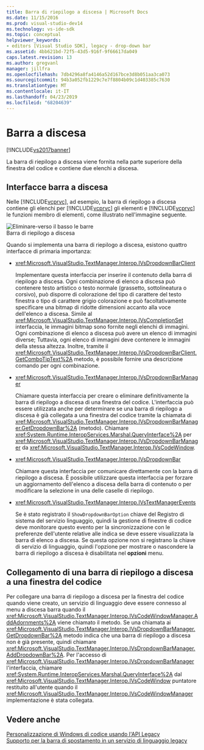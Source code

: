 ```yaml
---
title: Barra di riepilogo a discesa | Microsoft Docs
ms.date: 11/15/2016
ms.prod: visual-studio-dev14
ms.technology: vs-ide-sdk
ms.topic: conceptual
helpviewer_keywords:
- editors [Visual Studio SDK], legacy - drop-down bar
ms.assetid: 4bb621bd-72f5-43d5-916f-9f66617da049
caps.latest.revision: 13
ms.author: gregvanl
manager: jillfra
ms.openlocfilehash: 7db4296a8fa4146a52d167bce3d8b051aa3ca073
ms.sourcegitcommit: 94b3a052fb1229c7e7f8804b09c1d403385c7630
ms.translationtype: MT
ms.contentlocale: it-IT
ms.lasthandoff: 04/23/2019
ms.locfileid: "68204639"
---
```

# <a name="drop-down-bar"></a>Barra a discesa
[!INCLUDE[vs2017banner](../includes/vs2017banner.md)]

La barra di riepilogo a discesa viene fornita nella parte superiore della finestra del codice e contiene due elenchi a discesa.  
  
## <a name="drop-down-bar-interfaces"></a>Interfacce barra a discesa  
 Nelle [!INCLUDE[vcprvc](../includes/vcprvc-md.md)], ad esempio, la barra di riepilogo a discesa contiene gli elenchi per [!INCLUDE[vcprvc](../includes/vcprvc-md.md)] gli elementi e [!INCLUDE[vcprvc](../includes/vcprvc-md.md)] le funzioni membro di elementi, come illustrato nell'immagine seguente.  
  
 ![Eliminare&#45;verso il basso le barre](../extensibility/media/vsdropdown-bar.gif "vsDropdown_bar")  
Barra di riepilogo a discesa  
  
 Quando si implementa una barra di riepilogo a discesa, esistono quattro interfacce di primaria importanza:  
  
- <xref:Microsoft.VisualStudio.TextManager.Interop.IVsDropdownBarClient>  
  
     Implementare questa interfaccia per inserire il contenuto della barra di riepilogo a discesa. Ogni combinazione di elenco a discesa può contenere testo artistico o testo normale (grassetto, sottolineatura o corsivo), può disporre di colorazione del tipo di carattere del testo finestra o tipo di carattere grigio colorazione e può facoltativamente specificare una bitmap di ridotte dimensioni accanto alla voce dell'elenco a discesa. Simile al <xref:Microsoft.VisualStudio.TextManager.Interop.IVsCompletionSet> interfaccia, le immagini bitmap sono fornite negli elenchi di immagini. Ogni combinazione di elenco a discesa può avere un elenco di immagini diverse; Tuttavia, ogni elenco di immagini deve contenere le immagini della stessa altezza. Inoltre, tramite il <xref:Microsoft.VisualStudio.TextManager.Interop.IVsDropdownBarClient.GetComboTipText%2A> metodo, è possibile fornire una descrizione comando per ogni combinazione.  
  
- <xref:Microsoft.VisualStudio.TextManager.Interop.IVsDropdownBarManager>  
  
     Chiamare questa interfaccia per creare o eliminare definitivamente la barra di riepilogo a discesa di una finestra del codice. L'interfaccia può essere utilizzata anche per determinare se una barra di riepilogo a discesa è già collegata a una finestra del codice tramite la chiamata di <xref:Microsoft.VisualStudio.TextManager.Interop.IVsDropdownBarManager.GetDropdownBar%2A> (metodo). Chiamare <xref:System.Runtime.InteropServices.Marshal.QueryInterface%2A> per <xref:Microsoft.VisualStudio.TextManager.Interop.IVsDropdownBarManager> da <xref:Microsoft.VisualStudio.TextManager.Interop.IVsCodeWindow>.  
  
- <xref:Microsoft.VisualStudio.TextManager.Interop.IVsDropdownBar>  
  
     Chiamare questa interfaccia per comunicare direttamente con la barra di riepilogo a discesa. È possibile utilizzare questa interfaccia per forzare un aggiornamento dell'elenco a discesa della barra di contenuto o per modificare la selezione in una delle caselle di riepilogo.  
  
- <xref:Microsoft.VisualStudio.TextManager.Interop.IVsTextManagerEvents>  
  
     Se è stato registrato il `ShowDropdownBarOption` chiave del Registro di sistema del servizio linguaggio, quindi la gestione di finestre di codice deve monitorare questo evento per la sincronizzazione con le preferenze dell'utente relative alle indica se deve essere visualizzata la barra di elenco a discesa. Se questa opzione non si registrano la chiave di servizio di linguaggio, quindi l'opzione per mostrare o nascondere la barra di riepilogo a discesa è disabilitata nel **opzioni** menu.  
  
## <a name="attaching-a-drop-down-bar-to-a-code-window"></a>Collegamento di una barra di riepilogo a discesa a una finestra del codice  
 Per collegare una barra di riepilogo a discesa per la finestra del codice quando viene creato, un servizio di linguaggio deve essere connesso al menu a discesa barra quando il <xref:Microsoft.VisualStudio.TextManager.Interop.IVsCodeWindowManager.AddAdornments%2A> viene chiamato il metodo. Se una chiamata ai <xref:Microsoft.VisualStudio.TextManager.Interop.IVsDropdownBarManager.GetDropdownBar%2A> metodo indica che una barra di riepilogo a discesa non è già presente, quindi chiamare <xref:Microsoft.VisualStudio.TextManager.Interop.IVsDropdownBarManager.AddDropdownBar%2A>. Per l'accesso di <xref:Microsoft.VisualStudio.TextManager.Interop.IVsDropdownBarManager> l'interfaccia, chiamare <xref:System.Runtime.InteropServices.Marshal.QueryInterface%2A> dal <xref:Microsoft.VisualStudio.TextManager.Interop.IVsCodeWindow> puntatore restituito all'utente quando il <xref:Microsoft.VisualStudio.TextManager.Interop.IVsCodeWindowManager> implementazione è stata collegata.  
  
## <a name="see-also"></a>Vedere anche  
 [Personalizzazione di Windows di codice usando l'API Legacy](../extensibility/customizing-code-windows-by-using-the-legacy-api.md)   
 [Supporto per la barra di spostamento in un servizio di linguaggio legacy](../extensibility/internals/support-for-the-navigation-bar-in-a-legacy-language-service.md)
